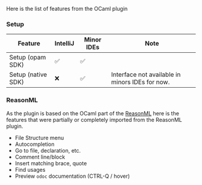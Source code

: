 Here is the list of features from the OCaml plugin

### Setup

<table>
<thead>
<tr>
<th colspan="2">Feature</th>
<th>IntelliJ</th>
<th>Minor IDEs</th>
<th>Note</th>
</tr>
</thead>

<tbody>
<tr><td colspan="2">Setup (opam SDK)</td>
<td>✅</td><td>✅</td><td></td>
</tr>
<tr><td colspan="2">Setup (native SDK)</td>
<td>❌</td><td>✅</td><td>Interface not available in minors IDEs for now.</td>
</tr>

<!--
<tr><td colspan="2">Insight<br>(warnings/errors/...)</td>
<td>✅</td><td>✅</td><td> Build compile the current file and its dependencies everytime the file was edited.</td>
</tr>
-->

</tbody>
</table>


### ReasonML

As the plugin is based on the OCaml part of the [ReasonML](https://github.com/giraud/reasonml-idea-plugin) here is the features that were partially or completely imported from the ReasonML plugin.

* File Structure menu
* Autocompletion
* Go to file, declaration, etc.
* Comment line/block
* Insert matching brace, quote
* Find usages
* Preview `odoc` documentation (CTRL-Q / hover)